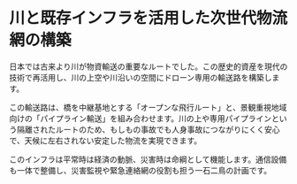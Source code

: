 # 川と既存インフラを活用した次世代物流網の構築

日本では古来より川が物資輸送の重要なルートでした。この歴史的資産を現代の技術で再活用し、川の上空や川沿いの空間にドローン専用の輸送路を構築します。

この輸送路は、橋を中継基地とする「オープンな飛行ルート」と、景観重視地域向けの「パイプライン輸送」を組み合わせます。川の上や専用パイプラインという隔離されたルートのため、もしもの事故でも人身事故につながりにくく安心で、天候に左右されない安定した物流を実現できます。

このインフラは平常時は経済の動脈、災害時は命綱として機能します。通信設備も一体で整備し、災害監視や緊急連絡網の役割も担う一石二鳥の計画です。